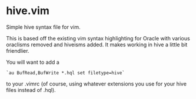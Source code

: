 hive.vim
========

Simple hive syntax file for vim.

This is based off the existing vim syntax highlighting for Oracle with various oraclisms removed and hiveisms added. It makes working in hive a little bit friendlier.

You will want to add a

    `au BufRead,BufWrite *.hql set filetype=hive`

to your .vimrc (of course, using whatever extensions you use for your hive files instead of .hql).

